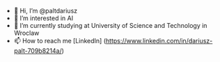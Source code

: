 - 👋 Hi, I’m @paltdariusz
- 👀 I’m interested in AI
- 🌱 I’m currently studying at University of Science and Technology in Wroclaw
- 📫 How to reach me [LinkedIn] (https://www.linkedin.com/in/dariusz-palt-709b8214a/)

<!---
paltdariusz/paltdariusz is a ✨ special ✨ repository because its `README.md` (this file) appears on your GitHub profile.
You can click the Preview link to take a look at your changes.
--->
